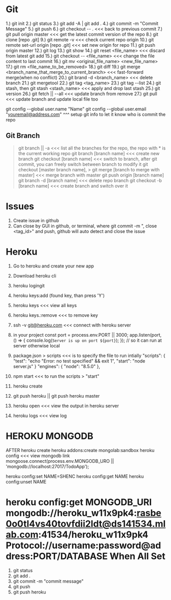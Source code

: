 Git
===
1.) git init
2.) git status
3.) git add -A | git add .
4.) git commit -m "Commit Message"
5.) git push
6.) git checkout -- . <<< back to previous commit
7.) git pull origin master <<< get the latest commit version of the repo
8.) git clone [repo .git]
9.) git remote -v <<< check current repo origin 
10.) git remote set-url origin [repo .git] <<< set new origin for repo
11.) git push origin master
12.) git log 
13.) git show <show last comment>
14.) git reset <file_name> <<< discard from latest git add
15.) git checkout -- <file_name> <<< change the file content to last commit
16.) git mv <original_file_name> <new_file_name>
17.) git rm <file_name_to_be_removed>
18.) git diff 
19.) git merge <branch_name_that_merge_to_current_branch> <<< fast-forward merge(when no conflict)
20.) git brand -d <branch_name> <<< delete branch
21.) git mergetool
22.) git tag <tag_name>
23.) git tag --list
24.) git stash, then git stash <stash_name> <<< apply and drop last stash
25.) git version
26.) git fetch || --all <<< update branch from remove
27.) git pull <<< update branch and update local file too

git config --global user.name "Name"
git config --global user.email "youremail@address.com"
^^^ setup git info to let it know who is commit the repo

Git Branch
----------
> git branch || -a <<< list all the branches for the repo, the repo with * is the current working repo
> git branch [branch name] <<< create new branch
> git checkout [branch name] <<< switch to branch, after git commit, you can freely switch between branch to modify it
> git checkout [master branch name], > git merge [branch to merge with master] <<< merge branch with master
> git push origin [branch name]
> git branch -d [branch name] <<< delete repo branch
> git checkout -b [branch name] <<< create branch and switch over it

Issues
======
1. Create issue in github
2. Can close by GUI in github, or terminal, where git commit -m "<message>, close <tag_id>" and push, github will auto detect and close the issue


Heroku
======
1. Go to heroku and create your new app
2. Download heroku cli
3. heroku logingit 
4. heroku keys:add (found key, than press 'Y')
5. heroku keys <<< view all keys
6. heroku keys.:remove <<< to remove key
7. ssh -v git@heroku.com <<< connect with heroku server

8. in your project
const port = process.env.PORT || 3000;
app.listen(port, () => {
	console.log(`Server is up on port ${port}`);
}); // so it can run at server otherwise local
9. package.json > scripts <<< is to specify the file to run intially
"scripts": {
    "test": "echo \"Error: no test specified\" && exit 1",
    "start": "node server.js"
}
  "engines": {
    "node": "8.5.0"
  },

10. npm start <<< to run the scripts > "start"
11. heroku create
12. git push heroku || git push heroku master
13. heroku open <<< view the output in heroku server
14. heroku logs <<< view log

HEROKU MONGODB
==============
AFTER heroku create
heroku addons:create mongolab:sandbox
heroku config <<< view mongodb link
mongoose.connect(process.env.MONGODB_URO || 'mongodb://localhost:27017/TodoApp');

heroku config:set NAME=SHENC
heroku config:get NAME
heroku config:unset NAME

heroku config:get MONGODB_URI
mongodb://heroku_w11x9pk4:rasbe0o0tl4vs40tovfdii2ldt@ds141534.mlab.com:41534/heroku_w11x9pk4
Protocol://username:password@address:PORT/DATABASE
When All Set
============
1. git status
2. git add .
3. git commit -m "commit message" 
4. git push
5. git push heroku